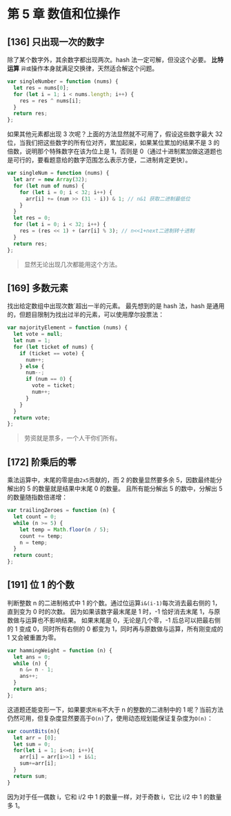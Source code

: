 # 第 5 章 数值和位操作

## [136] 只出现一次的数字

除了某个数字外，其余数字都出现两次。hash 法一定可解，但没这个必要。
**比特运算**
`异或`操作本身就满足交换律，天然适合解这个问题。

```js
var singleNumber = function (nums) {
  let res = nums[0];
  for (let i = 1; i < nums.length; i++) {
    res = res ^ nums[i];
  }
  return res;
};
```

如果其他元素都出现 3 次呢？上面的方法显然就不可用了，假设这些数字最大 32 位，当我们把这些数字的所有位对齐，累加起来，如果某位累加的结果不是 3 的倍数，说明那个特殊数字在该为位上是 1，否则是 0（通过十进制累加做这道题也是可行的，要看题意给的数字范围怎么表示方便，二进制肯定更快）。

```js
var singleNum = function (nums) {
  let arr = new Array(32);
  for (let num of nums) {
    for (let i = 0; i < 32; i++) {
      arr[i] += (num >> (31 - i)) & 1; // n&1 获取二进制最低位
    }
  }
  let res = 0;
  for (let i = 0; i < 32; i++) {
    res = (res << 1) + (arr[i] % 3); // n<<1+next二进制转十进制
  }
  return res;
};
```

> 显然无论出现几次都能用这个方法。

## [169] 多数元素

找出给定数组中出现次数`超出一半的元素。
最先想到的是 hash 法，hash 是通用的，但题目限制为找出过半的元素，可以使用摩尔投票法：

```js
var majorityElement = function (nums) {
  let vote = null;
  let num = 1;
  for (let ticket of nums) {
    if (ticket == vote) {
      num++;
    } else {
      num--;
      if (num == 0) {
        vote = ticket;
        num++;
      }
    }
  }
  return vote;
};
```

> 劳资就是票多，一个人干你们所有。

## [172] 阶乘后的零

乘法运算中，末尾的零是由`2x5`贡献的，而 2 的数量显然要多余 5，因数最终能分解出的 5 的数量就是结果中末尾 0 的数量。
且所有能分解出 5 的数中，分解出 5 的数量随指数倍递增：

```js
var trailingZeroes = function (n) {
  let count = 0;
  while (n >= 5) {
    let temp = Math.floor(n / 5);
    count += temp;
    n = temp;
  }
  return count;
};
```

## [191] 位 1 的个数

判断整数 n 的二进制格式中 1 的个数。通过位运算`i&(i-1)`每次消去最右侧的 1，直到变为 0 时的次数。
因为如果该数字最末尾是 1 时，-1 恰好消去末尾 1，与原数做与运算也不影响结果。
如果末尾是 0，无论是几个零，-1 后总可以把最右侧的 1 变成 0，同时所有右侧的 0 都变为 1，同时再与原数做与运算，所有刚变成的 1 又会被重置为零。

```js
var hammingWeight = function (n) {
  let ans = 0;
  while (n) {
    n &= n - 1;
    ans++;
  }
  return ans;
};
```

这道题还能变形一下，如果要求`所有`不大于 n 的整数的二进制中的 1 呢？当前方法仍然可用，但复杂度显然要高于`O(n)`了，使用动态规划能保证复杂度为`O(n)`：

```js
var countBits(n){
  let arr = [0];
  let sum = 0;
  for(let i = 1; i<=n; i++){
    arr[i] = arr[i>>1] + i&1;
    sum+=arr[i];
  }
  return sum;
}
```

因为对于任一偶数 i，它和 i/2 中 1 的数量一样，对于奇数 i，它比 i/2 中 1 的数量多 1。
